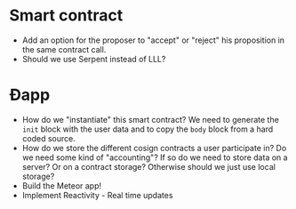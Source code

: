 # Smart contract

* Add an option for the proposer to "accept" or "reject" his proposition in the
  same contract call.
* Should we use Serpent instead of LLL?

# Ðapp

* How do we "instantiate" this smart contract? We need to generate the `init`
  block with the user data and to copy the `body` block from a hard coded
  source.
* How do we store the different cosign contracts a user participate in? Do we
  need some kind of "accounting"? If so do we need to store data on a server? Or
  on a contract storage? Otherwise should we just use local storage?
* Build the Meteor app!
* Implement Reactivity - Real time updates
